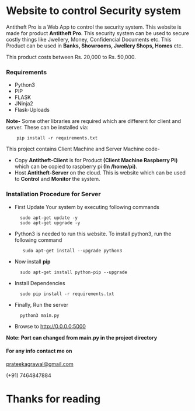 # Website to control Security system

Antitheft Pro is a Web App to control the security system. This website is made for product **Antitheft Pro**. This security system can be used to secure costly things like Jwellery, Money, Confidencial Documents etc. This Product can be used in **Banks, Showrooms, Jwellery Shops, Homes** etc.

This product costs between Rs. 20,000 to Rs. 50,000.


### Requirements

- Python3
- PIP
- FLASK
- JNinja2
- Flask-Uploads


**Note-** Some other libraries are required which are different for client and server. These can be installed via:

        pip install -r requirements.txt
        
This project contains Client Machine and Server Machine code-

- Copy **Antitheft-Client** is for Product **(Client Machine Raspberry Pi)** which can be copied to raspberry pi **(In /home/pi)**.
- Host **Antitheft-Server** on the cloud. This is website which can be used to **Control** and **Monitor** the system.

### Installation Procedure for Server
- First Update Your system by executing following commands

        sudo apt-get update -y
        sudo apt-get upgrade -y
        
- Python3 is needed to run this website. To install python3, run the following command
     
         sudo apt-get install --upgrade python3

- Now install **pip**

        sudo apt-get install python-pip --upgrade
        
- Install Dependencies

        sudo pip install -r requirements.txt
        
- Finally, Run the server

        python3 main.py
        
- Browse to http://0.0.0.0:5000

**Note: Port can changed from main.py in the project directory**

#### For any info contact me on

[prateekagrawal@gmail.com](mailto://prateekagrawal@gmail.com)

(+91) 7464847884

# Thanks for reading